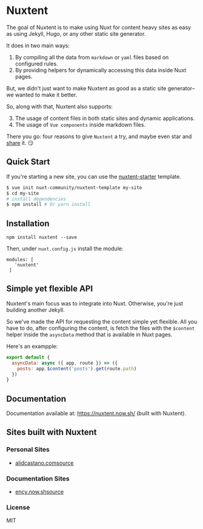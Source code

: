 # Nuxtent

The goal of Nuxtent is to make using Nuxt for content heavy sites as easy as using Jekyll, Hugo, or any other static site generator.

It does in two main ways:

1. By compiling all the data from `markdown` or `yaml` files based on configured rules.
2. By providing helpers for dynamically accessing this data inside Nuxt pages.

But, we didn't just want to make Nuxtent as good as a static site generator–we wanted to make it better.

So, along with that, Nuxtent also supports:

3. The usage of content files in both static sites and dynamic applications.
4. The usage of `Vue components` inside markdown files.

There you go: four reasons to give `Nuxtent` a try, and maybe even star and [share]("https://twitter.com/intent/tweet) it. :smirk:

## Quick Start

If you're starting a new site, you can use the [nuxtent-starter](https://github.com/nuxt-community/content-template) template.

``` bash
$ vue init nuxt-community/nuxtent-template my-site
$ cd my-site
# install dependencies
$ npm install # Or yarn install
```

## Installation

```
npm install nuxtent --save

```

Then, under `nuxt.config.js` install the module:

```
modules: [
   'nuxtent'
 ]
```

## Simple yet flexible API

Nuxtent's main focus was to integrate into Nuxt. Otherwise, you're just building another Jekyll.

So we've made the API for requesting the content simple yet flexible. All you have to do, after configuring the content, is fetch the files with the `$content` helper inside the `asyncData` method that is available in Nuxt pages.

Here's an exampple:

```js
export default {
  asyncData: async ({ app, route }) => ({
    posts: app.$content('posts').get(route.path)
  })
}
```

## Documentation

Documentation available at: https://nuxtent.now.sh/ (built with Nuxtent).

## Sites built with Nuxtent

### Personal Sites
- [alidcastano.com](https://alidcastano.com/)[source](https://github.com/alidcastano/alidcastano)

### Documentation Sites
- [ency.now.sh](https://ency.now.sh/)[source](https://github.com/encyjs/docs)

### License

MIT
